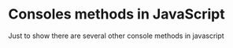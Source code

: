 # Consoles methods in JavaScript

Just to show there are several other console methods in javascript
